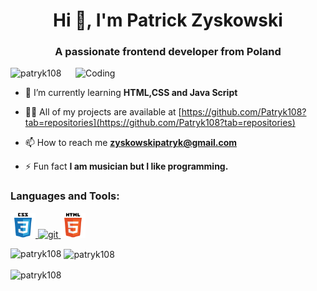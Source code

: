 <h1 align="center">Hi 👋, I'm Patrick Zyskowski</h1>
<h3 align="center">A passionate frontend developer from Poland</h3>
<img align="right" alt="Coding" width="400" src="https://tenor.com/es/ver/programmer-gif-19019116">

<p align="left"> <img src="https://komarev.com/ghpvc/?username=patryk108&label=Profile%20views&color=0e75b6&style=flat" alt="patryk108" /> </p>

- 🌱 I’m currently learning **HTML,CSS and Java Script**

- 👨‍💻 All of my projects are available at [https://github.com/Patryk108?tab=repositories](https://github.com/Patryk108?tab=repositories)

- 📫 How to reach me **zyskowskipatryk@gmail.com**

- ⚡ Fun fact **I am musician but I like programming.**

<p align="left">
</p>

<h3 align="left">Languages and Tools:</h3>
<p align="left"> <a href="https://www.w3schools.com/css/" target="_blank" rel="noreferrer"> <img src="https://raw.githubusercontent.com/devicons/devicon/master/icons/css3/css3-original-wordmark.svg" alt="css3" width="40" height="40"/> </a> <a href="https://git-scm.com/" target="_blank" rel="noreferrer"> <img src="https://www.vectorlogo.zone/logos/git-scm/git-scm-icon.svg" alt="git" width="40" height="40"/> </a> <a href="https://www.w3.org/html/" target="_blank" rel="noreferrer"> <img src="https://raw.githubusercontent.com/devicons/devicon/master/icons/html5/html5-original-wordmark.svg" alt="html5" width="40" height="40"/> </a> </p>

<p><img align="left" src="https://github-readme-stats.vercel.app/api/top-langs?username=patryk108&show_icons=true&locale=en&layout=compact" alt="patryk108" /></p>

<p>&nbsp;<img align="center" src="https://github-readme-stats.vercel.app/api?username=patryk108&show_icons=true&locale=en" alt="patryk108" /></p>

<p><img align="center" src="https://github-readme-streak-stats.herokuapp.com/?user=patryk108&" alt="patryk108" /></p>

